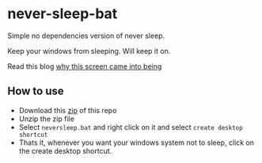 # never-sleep-bat
Simple no dependencies version of never sleep.

Keep your windows from sleeping. Will keep it on.

Read this blog [why this screen came into being](https://sukhbinder.wordpress.com/2022/03/02/a-common-problem-when-using-a-virtual-machine/)


## How to use
- Download this [zip](https://github.com/sukhbinder/never-sleep-bat/archive/refs/heads/main.zip) of this repo
- Unzip the zip file
- Select ``neversleep.bat`` and right click on it and select `create desktop shortcut`
- Thats it, whenever you want your windows system not to sleep, click on the create desktop shortcut.
